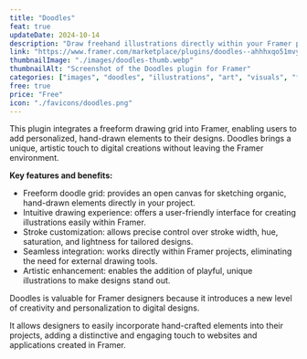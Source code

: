 ```yaml
---
title: "Doodles"
feat: true
updateDate: 2024-10-14
description: "Draw freehand illustrations directly within your Framer projects."
link: "https://www.framer.com/marketplace/plugins/doodles--ahhhxqo51mvyuwejaexvg1td4/?via=julesvcode"
thumbnailImage: "./images/doodles-thumb.webp"
thumbnailAlt: "Screenshot of the Doodles plugin for Framer"
categories: ["images", "doodles", "illustrations", "art", "visuals", "free"]
free: true
price: "Free"
icon: "./favicons/doodles.png"
---
```


This plugin integrates a freeform drawing grid into Framer, enabling users to add personalized, hand-drawn elements to their designs. Doodles brings a unique, artistic touch to digital creations without leaving the Framer environment.

<b>Key features and benefits:</b>

- Freeform doodle grid: provides an open canvas for sketching organic, hand-drawn elements directly in your project.
- Intuitive drawing experience: offers a user-friendly interface for creating illustrations easily within Framer.
- Stroke customization: allows precise control over stroke width, hue, saturation, and lightness for tailored designs.
- Seamless integration: works directly within Framer projects, eliminating the need for external drawing tools.
- Artistic enhancement: enables the addition of playful, unique illustrations to make designs stand out.

Doodles is valuable for Framer designers because it introduces a new level of creativity and personalization to digital designs. 

It allows designers to easily incorporate hand-crafted elements into their projects, adding a distinctive and engaging touch to websites and applications created in Framer.